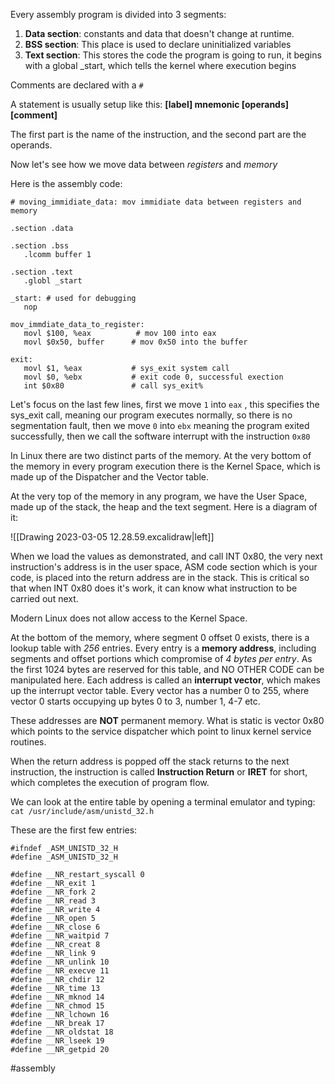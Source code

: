 Every assembly program is divided into 3 segments:

1. __Data section__: constants and data that doesn't change at runtime.
2. __BSS section__: This place is used to declare uninitialized variables
3. __Text section__: This stores the code the program is going to run, it begins with a global \_start, which tells the kernel where execution begins

Comments are declared with a `#`

A statement is usually setup like this:
**\[label\] mnemonic \[operands\] \[comment\]**

The first part is the name of the instruction, and the second part are the operands.

Now let's see how we move data between _registers_ and _memory_

Here is the assembly code:
```
# moving_immidiate_data: mov immidiate data between registers and memory  
  
.section .data  
  
.section .bss  
   .lcomm buffer 1  
  
.section .text  
   .globl _start  
  
_start: # used for debugging  
   nop  
  
mov_immdiate_data_to_register:  
   movl $100, %eax          # mov 100 into eax  
   movl $0x50, buffer      # mov 0x50 into the buffer  
  
exit:  
   movl $1, %eax           # sys_exit system call  
   movl $0, %ebx           # exit code 0, successful exection  
   int $0x80               # call sys_exit%
```

Let's focus on the last few lines, first we move `1` into `eax` , this specifies the sys_exit call, meaning our program executes normally, so there is no segmentation fault, then we move `0` into `ebx` meaning the program exited successfully, then we call the software interrupt with the instruction `0x80`

In Linux there are two distinct parts of the memory. At the very bottom of the memory in every program execution there is the Kernel Space, which is made up of the Dispatcher and the Vector table.

At the very top of the memory in any program, we have the User Space, made up of the stack, the heap and the text segment. Here is a diagram of it:

![[Drawing 2023-03-05 12.28.59.excalidraw|left]]

When we load the values as demonstrated, and call INT 0x80, the very next instruction's address is in the user space, ASM code section which is your code, is placed into the return address are in the stack. This is critical so that when INT 0x80 does it's work, it can know what instruction to be carried out next.

Modern Linux does not allow access to the Kernel Space.

At the bottom of the memory, where segment 0 offset 0 exists, there is a lookup table with _256_ entries.
Every entry is a __memory address__, including segments and offset portions which compromise of _4 bytes per entry_. As the first 1024 bytes are reserved for this table, and NO OTHER CODE can be manipulated here.
Each address is called an __interrupt vector__, which makes up the interrupt vector table. Every vector has a number 0 to 255, where vector 0 starts occupying up bytes 0 to 3, number 1, 4-7 etc.

These addresses are __NOT__ permanent memory. What is static is vector 0x80 which points to the service dispatcher which point to linux kernel service routines. 

When the return address is popped off the stack returns to the next instruction, the instruction is called __Instruction Return__ or __IRET__ for short, which completes the execution of program flow.

We can look at the entire table by opening a terminal emulator and typing: `cat /usr/include/asm/unistd_32.h`

These are the first few entries:

```
#ifndef _ASM_UNISTD_32_H  
#define _ASM_UNISTD_32_H  
  
#define __NR_restart_syscall 0  
#define __NR_exit 1  
#define __NR_fork 2  
#define __NR_read 3  
#define __NR_write 4  
#define __NR_open 5  
#define __NR_close 6  
#define __NR_waitpid 7  
#define __NR_creat 8  
#define __NR_link 9  
#define __NR_unlink 10  
#define __NR_execve 11  
#define __NR_chdir 12  
#define __NR_time 13  
#define __NR_mknod 14  
#define __NR_chmod 15  
#define __NR_lchown 16  
#define __NR_break 17  
#define __NR_oldstat 18  
#define __NR_lseek 19  
#define __NR_getpid 20
```


#assembly